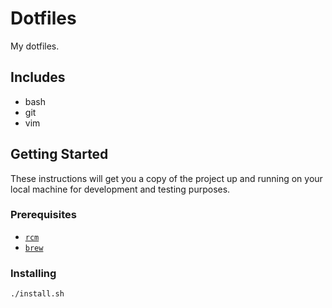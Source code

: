 # Dotfiles

My dotfiles.

## Includes

- bash
- git
- vim

## Getting Started

These instructions will get you a copy of the project up and running on your local machine for development and testing purposes.

### Prerequisites

* [`rcm`](https://github.com/thoughtbot/rcm)
* [`brew`](https://brew.sh)

### Installing

```bash
./install.sh
```
